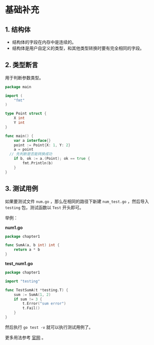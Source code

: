 # 基础补充

## 1. 结构体

- 结构体的字段在内存中是连续的。
- 结构体是用户自定义的类型，和其他类型转换时要有完全相同的字段。

## 2. 类型断言

用于判断参数类型。

```go
package main

import (
	"fmt"
)

type Point struct {
	X int
	Y int
}

func main() {
	var a interface{}
	point := Point{X: 1, Y: 2}
	a = point
  // 先判断是否能转换成功
	if b, ok := a.(Point); ok == true {
		fmt.Println(b)
	}
}
```

## 3. 测试用例

如果要测试文件 `num.go` ，那么在相同的路径下新建 `num_test.go` ，然后导入 `testing` 包，测试函数以 `Test` 开头即可。

举例：

**num1.go**

```go
package chapter1

func SumA(a, b int) int {
	return a * b
}
```

**test_num1.go**

```go
package chapter1

import "testing"

func TestSumA(t *testing.T) {
	sum := SumA(1, 2)
	if sum != 3 {
		t.Error("sum error")
		t.Fail()
	}
}
```

然后执行 `go test -v` 就可以执行测试用例了。

更多用法参考 [官网](https://golang.google.cn/pkg/testing) 。

